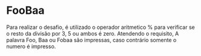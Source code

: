 # FooBaa
Para realizar o desafio, é utilizado o operador aritmetico % para verificar se o resto da divisão por 3, 5 ou ambos é zero. Atendendo o requisito, A palavra Foo, Baa ou Fobaa são impressas, caso contrário somente o numero é impresso.

